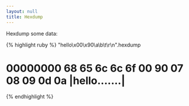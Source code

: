 ```yaml
---
layout: null
title: Hexdump
---
```


Hexdump some data:

{% highlight ruby %}
"hello\x00\x90\a\b\t\r\n".hexdump
# 00000000  68 65 6c 6c 6f 00 90 07  08 09 0d 0a              |hello.......|
{% endhighlight %}
